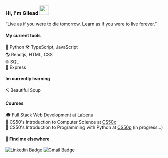 
### Hi, I'm Gilead <img src="https://media.giphy.com/media/hvRJCLFzcasrR4ia7z/giphy.gif" width="30" >

“Live as if you were to die tomorrow. Learn as if you were to live forever.” 


#### My current tools 

:snake: Python 
🛠️ TypeScript, JavaScript  
🌎 Reactjs, HTML, CSS  
🌐 SQL  
🔗 Express


#### Im currently learning
:pick: Beautiful Soup


#### Courses
🎓 Full Stack Web Development at [Labenu](https://www.labenu.com.br/)  
🔬 CS50's Introduction to Computer Science at [CS50x](https://cs50.harvard.edu/x/2022/)  
🐍 CS50's Introduction to Programming with Python at [CS50p](https://cs50.harvard.edu/python/2022) (in progress...)  



#### 💬 Find me elsewhere

[![Linkedin Badge](https://img.shields.io/badge/-Linkedin-blue?style=flat-square&logo=Linkedin&logoColor=white&link=https://www.linkedin.com/in/gilead-raab/)](https://www.linkedin.com/in/gilead-raab/) 
[![Gmail Badge](https://img.shields.io/badge/-Email-c14438?style=flat-square&logo=Gmail&logoColor=white&link=mailto:gileadraab@gmail.com)](mailto:gileadraab@gmail.com)

